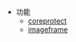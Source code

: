 <!-- 额外部分、folia -->

* 功能
  * [coreprotect](/extra/folia/coreprotect.md)
  * [imageframe](/extra/folia/imageframe.md)
